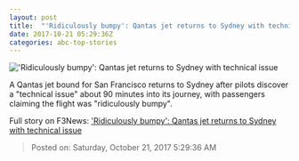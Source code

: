 ```yaml
---
layout: post
title:  "'Ridiculously bumpy': Qantas jet returns to Sydney with technical issue"
date: 2017-10-21 05:29:36Z
categories: abc-top-stories
---
```


!['Ridiculously bumpy': Qantas jet returns to Sydney with technical issue](http://www.abc.net.au/news/image/2202974-1x1-700x700.jpg)

A Qantas jet bound for San Francisco returns to Sydney after pilots discover a "technical issue" about 90 minutes into its journey, with passengers claiming the flight was "ridiculously bumpy".


Full story on F3News: ['Ridiculously bumpy': Qantas jet returns to Sydney with technical issue](http://www.f3nws.com/n/SYevVD)

> Posted on: Saturday, October 21, 2017 5:29:36 AM
